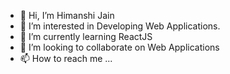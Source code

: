 - 👋 Hi, I’m Himanshi Jain
- 👀 I’m interested in Developing Web Applications.
- 🌱 I’m currently learning ReactJS
- 💞️ I’m looking to collaborate on Web Applications
- 📫 How to reach me ...

<!---
himanshi1707/himanshi1707 is a ✨ special ✨ repository because its `README.md` (this file) appears on your GitHub profile.
You can click the Preview link to take a look at your changes.
--->

